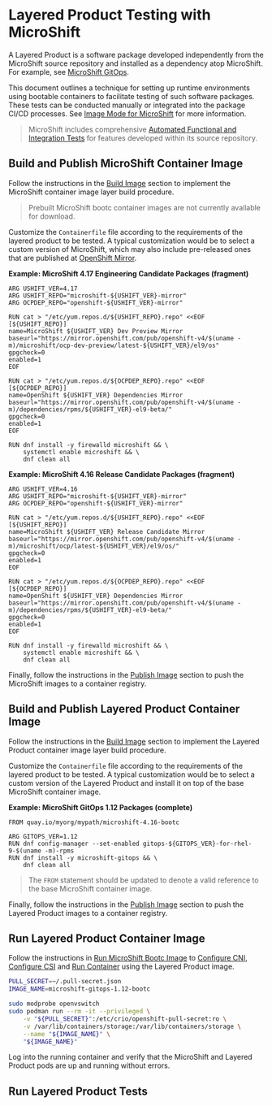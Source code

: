 # Layered Product Testing with MicroShift

A Layered Product is a software package developed independently from the MicroShift
source repository and installed as a dependency atop MicroShift. For example, see
[MicroShift GitOps](https://docs.redhat.com/en/documentation/red_hat_build_of_microshift/4.16/html/installing/microshift-install-rpm#microshift-installing-rpms-for-gitops_microshift-install-rpm).

This document outlines a technique for setting up runtime environments using
bootable containers to facilitate testing of such software packages. These tests
can be conducted manually or integrated into the package CI/CD processes. See
[Image Mode for MicroShift](./image_mode.md) for more information.

> MicroShift includes comprehensive [Automated Functional and Integration Tests](../../test/README.md)
> for features developed within its source repository.

## Build and Publish MicroShift Container Image

Follow the instructions in the [Build Image](./image_mode.md#build-image) section
to implement the MicroShift container image layer build procedure.

> Prebuilt MicroShift bootc container images are not currently available for
> download.

Customize the `Containerfile` file according to the requirements of the layered
product to be tested. A typical customization would be to select a custom version
of MicroShift, which may also include pre-released ones that are published at
[OpenShift Mirror](mirror.openshift.com).

**Example: MicroShift 4.17 Engineering Candidate Packages (fragment)**

```docker
ARG USHIFT_VER=4.17
ARG USHIFT_REPO="microshift-${USHIFT_VER}-mirror"
ARG OCPDEP_REPO="openshift-${USHIFT_VER}-mirror"

RUN cat > "/etc/yum.repos.d/${USHIFT_REPO}.repo" <<EOF
[${USHIFT_REPO}]
name=MicroShift ${USHIFT_VER} Dev Preview Mirror
baseurl="https://mirror.openshift.com/pub/openshift-v4/$(uname -m)/microshift/ocp-dev-preview/latest-${USHIFT_VER}/el9/os"
gpgcheck=0
enabled=1
EOF

RUN cat > "/etc/yum.repos.d/${OCPDEP_REPO}.repo" <<EOF
[${OCPDEP_REPO}]
name=OpenShift ${USHIFT_VER} Dependencies Mirror
baseurl="https://mirror.openshift.com/pub/openshift-v4/$(uname -m)/dependencies/rpms/${USHIFT_VER}-el9-beta/"
gpgcheck=0
enabled=1
EOF

RUN dnf install -y firewalld microshift && \
    systemctl enable microshift && \
    dnf clean all
```

**Example: MicroShift 4.16 Release Candidate Packages (fragment)**

```docker
ARG USHIFT_VER=4.16
ARG USHIFT_REPO="microshift-${USHIFT_VER}-mirror"
ARG OCPDEP_REPO="openshift-${USHIFT_VER}-mirror"

RUN cat > "/etc/yum.repos.d/${USHIFT_REPO}.repo" <<EOF
[${USHIFT_REPO}]
name=MicroShift ${USHIFT_VER} Release Candidate Mirror
baseurl="https://mirror.openshift.com/pub/openshift-v4/$(uname -m)/microshift/ocp/latest-${USHIFT_VER}/el9/os/"
gpgcheck=0
enabled=1
EOF

RUN cat > "/etc/yum.repos.d/${OCPDEP_REPO}.repo" <<EOF
[${OCPDEP_REPO}]
name=OpenShift ${USHIFT_VER} Dependencies Mirror
baseurl="https://mirror.openshift.com/pub/openshift-v4/$(uname -m)/dependencies/rpms/${USHIFT_VER}-el9-beta/"
gpgcheck=0
enabled=1
EOF

RUN dnf install -y firewalld microshift && \
    systemctl enable microshift && \
    dnf clean all
```

Finally, follow the instructions in the [Publish Image](./image_mode.md#publish-image)
section to push the MicroShift images to a container registry.

## Build and Publish Layered Product Container Image

Follow the instructions in the [Build Image](./image_mode.md#build-image) section
to implement the Layered Product container image layer build procedure.

Customize the `Containerfile` file according to the requirements of the layered
product to be tested. A typical customization would be to select a custom version
of the Layered Product and install it on top of the base MicroShift container image.

**Example: MicroShift GitOps 1.12 Packages (complete)**

```docker
FROM quay.io/myorg/mypath/microshift-4.16-bootc

ARG GITOPS_VER=1.12
RUN dnf config-manager --set-enabled gitops-${GITOPS_VER}-for-rhel-9-$(uname -m)-rpms
RUN dnf install -y microshift-gitops && \
    dnf clean all
```

> The `FROM` statement should be updated to denote a valid reference to the base
> MicroShift container image.

Finally, follow the instructions in the [Publish Image](./image_mode.md#publish-image)
section to push the Layered Product images to a container registry.

## Run Layered Product Container Image

Follow the instructions in [Run MicroShift Bootc Image](./image_mode.md#run-microshift-bootc-image)
to [Configure CNI](./image_mode.md#configure-cni), [Configure CSI](./image_mode.md#configure-csi)
and [Run Container](./image_mode.md#run-container) using the Layered Product image.

```bash
PULL_SECRET=~/.pull-secret.json
IMAGE_NAME=microshift-gitops-1.12-bootc

sudo modprobe openvswitch
sudo podman run --rm -it --privileged \
    -v "${PULL_SECRET}":/etc/crio/openshift-pull-secret:ro \
    -v /var/lib/containers/storage:/var/lib/containers/storage \
    --name "${IMAGE_NAME}" \
    "${IMAGE_NAME}"
```

Log into the running container and verify that the MicroShift and Layered Product
pods are up and running without errors.

## Run Layered Product Tests
